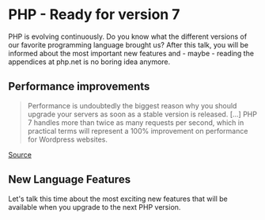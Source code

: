 # PHP - Ready for version 7

PHP is evolving continuously. Do you know what the different versions of our favorite programming language brought us? After this talk, you will be informed about the most important new features and - maybe - reading the appendices at php.net is no boring idea anymore.

## Performance improvements

> Performance is undoubtedly the biggest reason why you should upgrade your servers as soon as a stable version is released. [...] PHP 7 handles more than twice as many requests per second, which in practical terms will represent a 100% improvement on performance for Wordpress websites.

[Source](https://blog.digitalocean.com/getting-ready-for-php-7/)

## New Language Features

Let's talk this time about the most exciting new features that will be available when you upgrade to the next PHP version.